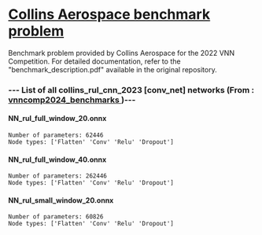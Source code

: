 # <a href = "https://github.com/loonwerks/vnncomp2022"> Collins Aerospace benchmark problem </a>

Benchmark problem provided by Collins Aerospace for the 2022 VNN Competition. For detailed documentation, refer to the "benchmark_description.pdf" available in the original repository.

### --- List of all collins_rul_cnn_2023 [conv_net] networks (From :<a href = 'https://github.com/ChristopherBrix/vnncomp2024_benchmarks'> vnncomp2024_benchmarks </a>)---

#### NN_rul_full_window_20.onnx 
	Number of parameters: 62446 
	Node types: ['Flatten' 'Conv' 'Relu' 'Dropout']

#### NN_rul_full_window_40.onnx 
	Number of parameters: 262446 
	Node types: ['Flatten' 'Conv' 'Relu' 'Dropout']

#### NN_rul_small_window_20.onnx 
	Number of parameters: 60826 
	Node types: ['Flatten' 'Conv' 'Relu' 'Dropout']

